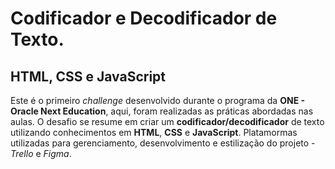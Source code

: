 # Codificador e Decodificador de Texto.
## HTML, CSS e JavaScript
Este é o primeiro *challenge* desenvolvido durante o programa da **ONE - Oracle Next Education**, aqui, foram realizadas as práticas abordadas nas aulas. O desafio se resume em criar um **codificador/decodificador** de texto utilizando conhecimentos em **HTML**, **CSS** e **JavaScript**.
Platamormas utilizadas para gerenciamento, desenvolvimento e estilização do projeto - *Trello* e *Figma*.




